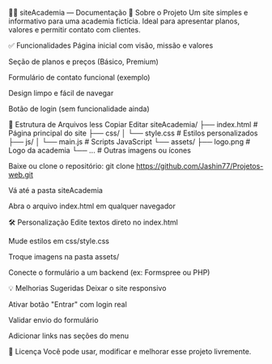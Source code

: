 🏋️‍♂️ siteAcademia — Documentação
📌 Sobre o Projeto
Um site simples e informativo para uma academia fictícia. Ideal para apresentar planos, valores e permitir contato com clientes.

✅ Funcionalidades
Página inicial com visão, missão e valores

Seção de planos e preços (Básico, Premium)

Formulário de contato funcional (exemplo)

Design limpo e fácil de navegar

Botão de login (sem funcionalidade ainda)

📁 Estrutura de Arquivos
less
Copiar
Editar
siteAcademia/
├── index.html          # Página principal do site
├── css/
│   └── style.css       # Estilos personalizados
├── js/
│   └── main.js         # Scripts JavaScript
└── assets/
    ├── logo.png        # Logo da academia
    └── ...             # Outras imagens ou ícones

Baixe ou clone o repositório:
git clone https://github.com/Jashin77/Projetos-web.git

Vá até a pasta siteAcademia

Abra o arquivo index.html em qualquer navegador

🛠️ Personalização
Edite textos direto no index.html

Mude estilos em css/style.css

Troque imagens na pasta assets/

Conecte o formulário a um backend (ex: Formspree ou PHP)

💡 Melhorias Sugeridas
Deixar o site responsivo

Ativar botão "Entrar" com login real

Validar envio do formulário

Adicionar links nas seções do menu

🪪 Licença
Você pode usar, modificar e melhorar esse projeto livremente.
